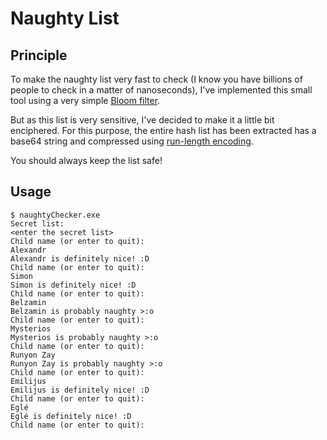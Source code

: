 # Naughty List

## Principle
To make the naughty list very fast to check (I know you have billions of people to check in a matter of nanoseconds), I've implemented this small tool using a very simple [Bloom filter]([https://en.wikipedia.org/wiki/Bloom_filter](https://en.wikipedia.org/wiki/Bloom_filter)).

But as this list is very sensitive, I've decided to make it a little bit enciphered. For this purpose, the entire hash list has been extracted has a base64 string and compressed using [run-length encoding]([https://en.wikipedia.org/wiki/Run-length_encoding](https://en.wikipedia.org/wiki/Run-length_encoding)).

You should always keep the list safe!

## Usage
```
$ naughtyChecker.exe
Secret list: 
<enter the secret list>
Child name (or enter to quit): 
Alexandr
Alexandr is definitely nice! :D
Child name (or enter to quit): 
Simon
Simon is definitely nice! :D
Child name (or enter to quit): 
Belzamin
Belzamin is probably naughty >:o
Child name (or enter to quit): 
Mysterios
Mysterios is probably naughty >:o
Child name (or enter to quit): 
Runyon Zay
Runyon Zay is probably naughty >:o
Child name (or enter to quit): 
Emilijus
Emilijus is definitely nice! :D
Child name (or enter to quit): 
Eglé
Eglé is definitely nice! :D
Child name (or enter to quit): 
```
